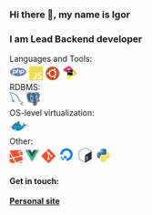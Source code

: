 ### Hi there 👋, my name is Igor
### I am Lead Backend developer

Languages and Tools:    
<img src='https://raw.githubusercontent.com/devicons/devicon/master/icons/php/php-plain.svg' alt='php' height='30'>
<img src='https://raw.githubusercontent.com/devicons/devicon/master/icons/javascript/javascript-plain.svg' alt='js' height='25'> 
<img src='https://raw.githubusercontent.com/devicons/devicon/master/icons/ubuntu/ubuntu-plain.svg' alt='ubuntu' height='25'>
<img src='https://raw.githubusercontent.com/devicons/devicon/master/icons/jetbrains/jetbrains-original.svg' alt='jetbrains' height='28'>  
RDBMS:  
<img src='https://raw.githubusercontent.com/devicons/devicon/master/icons/mysql/mysql-original.svg' alt='mysql' height='25'>
<img src='https://raw.githubusercontent.com/devicons/devicon/master/icons/postgresql/postgresql-original.svg' alt='mysql' height='25'>  
OS-level virtualization:  
<img src='https://raw.githubusercontent.com/devicons/devicon/master/icons/docker/docker-original.svg' alt='docker' height='30'>  
Other:  
<img src='https://raw.githubusercontent.com/devicons/devicon/master/icons/laravel/laravel-plain.svg' alt='laravel' height='23'>
<img src='https://raw.githubusercontent.com/devicons/devicon/master/icons/vuejs/vuejs-original.svg' alt='vuejs' height='25'>
<img src='https://raw.githubusercontent.com/devicons/devicon/master/icons/git/git-plain.svg' alt='git' height='25'>
<img src='https://raw.githubusercontent.com/devicons/devicon/master/icons/digitalocean/digitalocean-original.svg' alt='digitalocean' height='30'>
<img src='https://raw.githubusercontent.com/devicons/devicon/master/icons/bash/bash-original.svg' alt='bash' height='28'>
<img src='https://raw.githubusercontent.com/devicons/devicon/master/icons/python/python-original.svg' alt='python' height='28'>
#### Get in touch:
**[Personal site ](https://igorshirinkin.ru/)**
